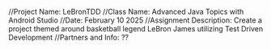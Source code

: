 //Project Name: LeBronTDD
//Class Name: Advanced Java Topics with Android Studio
//Date: February 10 2025
//Assignment Description: Create a project themed around basketball legend LeBron James utilizing Test Driven Development
//Partners and Info: ??
